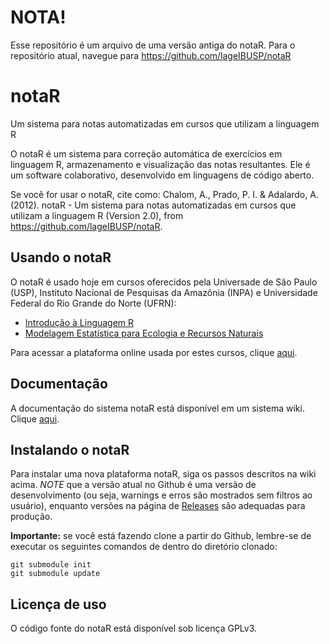 # NOTA!

Esse repositório é um arquivo de uma versão antiga do notaR. Para o repositório atual, navegue para https://github.com/lageIBUSP/notaR

# notaR
Um sistema para notas automatizadas em cursos que utilizam a linguagem R

O notaR é um sistema para correção automática de exercícios em linguagem R, armazenamento e 
visualização das notas resultantes. Ele é um software colaborativo, desenvolvido em linguagens de código aberto.

Se você for usar o notaR, cite como:
Chalom, A., Prado, P. I. & Adalardo, A. (2012). notaR - Um sistema para notas automatizadas em cursos que utilizam a linguagem R (Version 2.0), from https://github.com/lageIBUSP/notaR.

## Usando o notaR

O notaR é usado hoje em cursos oferecidos pela Universade de São Paulo (USP),
Instituto Nacional de Pesquisas da Amazônia (INPA) e Universidade Federal do Rio Grande do Norte (UFRN):
* [Introdução à Linguagem R](http://www.ecologia.ib.usp.br/bie5782/doku.php)
* [Modelagem Estatística para Ecologia e Recursos Naturais](http://cmq.esalq.usp.br/BIE5781/doku.php)

Para acessar a plataforma online usada por estes cursos, clique [aqui](http://www.lage.ib.usp.br/rserve/).

## Documentação

A documentação do sistema notaR está disponível em um sistema wiki. Clique [aqui](https://github.com/lageIBUSP/notaR/wiki).

## Instalando o notaR

Para instalar uma nova plataforma notaR, siga os passos descritos na wiki acima.
*NOTE* que a versão atual no Github é uma versão de desenvolvimento (ou seja, warnings e erros são 
mostrados sem filtros ao usuário), enquanto versões na página 
de [Releases](https://github.com/lageIBUSP/notaR/releases) são adequadas para produção.

**Importante:** se você está fazendo clone a partir do Github, lembre-se de executar os seguintes comandos de dentro
do diretório clonado:
```
git submodule init 
git submodule update
```

## Licença de uso
O código fonte do notaR está disponível sob licença GPLv3.
